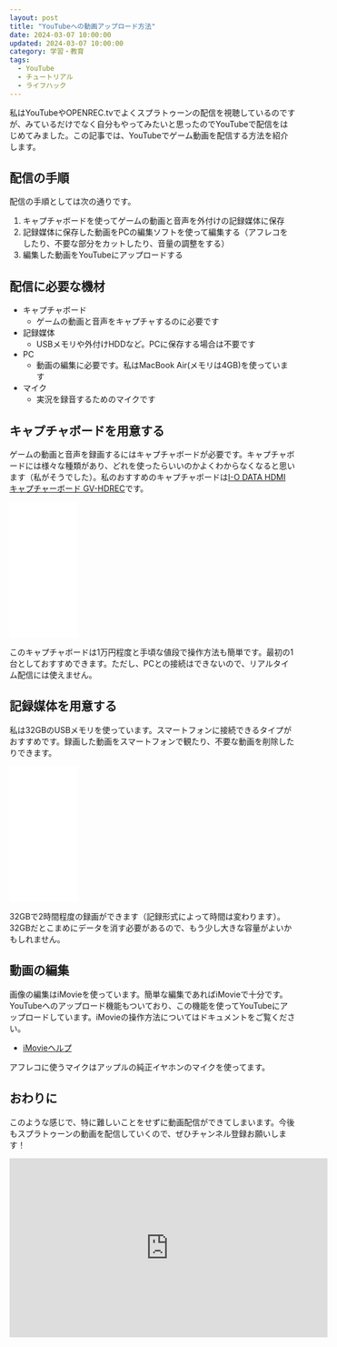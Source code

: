 ```yaml
---
layout: post
title: "YouTubeへの動画アップロード方法"
date: 2024-03-07 10:00:00
updated: 2024-03-07 10:00:00
category: 学習・教育
tags:
  - YouTube
  - チュートリアル
  - ライフハック
---
```


私はYouTubeやOPENREC.tvでよくスプラトゥーンの配信を視聴しているのですが、みているだけでなく自分もやってみたいと思ったのでYouTubeで配信をはじめてみました。この記事では、YouTubeでゲーム動画を配信する方法を紹介します。

## 配信の手順

配信の手順としては次の通りです。

1. キャプチャボードを使ってゲームの動画と音声を外付けの記録媒体に保存
1. 記録媒体に保存した動画をPCの編集ソフトを使って編集する（アフレコをしたり、不要な部分をカットしたり、音量の調整をする）
1. 編集した動画をYouTubeにアップロードする

## 配信に必要な機材

* キャプチャボード
  - ゲームの動画と音声をキャプチャするのに必要です
* 記録媒体
  - USBメモリや外付けHDDなど。PCに保存する場合は不要です
* PC
  - 動画の編集に必要です。私はMacBook Air(メモリは4GB)を使っています
* マイク
  - 実況を録音するためのマイクです

## キャプチャボードを用意する

ゲームの動画と音声を録画するにはキャプチャボードが必要です。キャプチャボードには様々な種類があり、どれを使ったらいいのかよくわからなくなると思います（私がそうでした）。私のおすすめのキャプチャボードは<a href="https://amzn.to/2rnVxeD" target="_blank">I-O DATA HDMI キャプチャーボード GV-HDREC</a>です。

<iframe style="width:120px;height:240px;" marginwidth="0" marginheight="0" scrolling="no" frameborder="0" src="//rcm-fe.amazon-adsystem.com/e/cm?lt1=_blank&bc1=000000&IS2=1&bg1=FFFFFF&fc1=000000&lc1=0000FF&t=syoyama-22&language=ja_JP&o=9&p=8&l=as4&m=amazon&f=ifr&ref=as_ss_li_til&asins=B01NBKP6GC&linkId=01b8e2236f4d964da8d3765408052cde"></iframe>

このキャプチャボードは1万円程度と手頃な値段で操作方法も簡単です。最初の1台としておすすめできます。ただし、PCとの接続はできないので、リアルタイム配信には使えません。

## 記録媒体を用意する

私は32GBのUSBメモリを使っています。スマートフォンに接続できるタイプがおすすめです。録画した動画をスマートフォンで観たり、不要な動画を削除したりできます。

<iframe style="width:120px;height:240px;" marginwidth="0" marginheight="0" scrolling="no" frameborder="0" src="//rcm-fe.amazon-adsystem.com/e/cm?lt1=_blank&bc1=000000&IS2=1&bg1=FFFFFF&fc1=000000&lc1=0000FF&t=syoyama-22&language=ja_JP&o=9&p=8&l=as4&m=amazon&f=ifr&ref=as_ss_li_til&asins=B07GNZ2RYG&linkId=23d57073d72c0301fc32418069273158"></iframe>

32GBで2時間程度の録画ができます（記録形式によって時間は変わります）。32GBだとこまめにデータを消す必要があるので、もう少し大きな容量がよいかもしれません。

## 動画の編集

画像の編集はiMovieを使っています。簡単な編集であればiMovieで十分です。YouTubeへのアップロード機能もついており、この機能を使ってYouTubeにアップロードしています。iMovieの操作方法についてはドキュメントをご覧ください。

* [iMovieヘルプ](https://help.apple.com/imovie/mac/10.1/?lang=ja)

アフレコに使うマイクはアップルの純正イヤホンのマイクを使ってます。

## おわりに

このような感じで、特に難しいことをせずに動画配信ができてしまいます。今後もスプラトゥーンの動画を配信していくので、ぜひチャンネル登録お願いします！

<iframe width="560" height="315" src="https://www.youtube.com/embed/MefVKKI8l-4" frameborder="0" allow="accelerometer; autoplay; encrypted-media; gyroscope; picture-in-picture" allowfullscreen></iframe>
